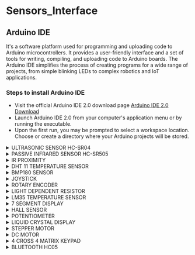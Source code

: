 # Sensors_Interface

## Arduino IDE

It's a software platform used for programming and uploading code to Arduino microcontrollers. It provides a user-friendly interface and a set of tools for writing, compiling, and uploading code to Arduino boards. The Arduino IDE simplifies the process of creating programs for a wide range of projects, from simple blinking LEDs to complex robotics and IoT applications.

### Steps to install Arduino IDE

- Visit the official Arduino IDE 2.0 download page  [Arduino IDE 2.0 Download](https://www.arduino.cc/en/software)
- Launch Arduino IDE 2.0 from your computer's application menu or by running the executable.
- Upon the first run, you may be prompted to select a workspace location. Choose or create a directory where your Arduino projects will be stored.

<details>
  
<summary> ULTRASONIC SENSOR HC-SR04 </summary>
<br>

### source code
```
const int trigPin = 9;  // Trigger pin of the ultrasonic sensor
const int echoPin = 10; // Echo pin of the ultrasonic sensor

void setup() {
  Serial.begin(9600);   // Initialize serial communication
  pinMode(trigPin, OUTPUT);
  pinMode(echoPin, INPUT);
}

void loop() {
  // Send a pulse to the ultrasonic sensor
  digitalWrite(trigPin, LOW);
  delayMicroseconds(2);
  digitalWrite(trigPin, HIGH);
  delayMicroseconds(10);
  digitalWrite(trigPin, LOW);

  // Measure the time it takes for the pulse to return
  long duration = pulseIn(echoPin, HIGH);

  // Calculate distance in centimeters (speed of sound is approximately 343 meters per second)
  int distance = duration * 0.034 / 2;

  // Print the distance to the serial monitor
  Serial.print("Distance: ");
  Serial.print(distance);
  Serial.println(" cm");

  delay(1000);  // Wait for a second before taking another measurement
}
```

### circuit diagram


![image](https://github.com/benedict04/Sensors_Interface/assets/109859485/6733b224-4521-4b32-9e22-fc2c493f70f8)


### wiring

+ Connect the VCC pin of the ultrasonic sensor to the 5V pin on the Arduino
+ Connect the GND pin of the ultrasonic sensor to the GND pin on the Arduino.
+ Connect the Trig pin of the ultrasonic sensor to Digital Pin 9 on the Arduino.
+ Connect the Echo pin of the ultrasonic sensor to Digital Pin 10 on the Arduino.


### output

![us_ss](https://github.com/benedict04/Sensors_Interface/assets/109859485/013d6da6-5eb2-4e48-bccc-c73cf5b73354)


</details>

<details>
<summary> PASSIVE INFRARED SENSOR HC-SR505 </summary>
<br>

### source code

```
const int pirPin = 2;  // PIR sensor output pin

void setup() {
  Serial.begin(9600);   // Initialize serial communication
  pinMode(pirPin, INPUT);
}

void loop() {
  int motionState = digitalRead(pirPin);

  if (motionState == HIGH) {
    Serial.println("Motion detected!");
  } else {
    Serial.println("No motion detected");
  }

  delay(1000);  // Delay to avoid rapid serial print
}

```

### circuit diagram


![image](https://github.com/benedict04/Sensors_Interface/assets/109859485/fbab9bd3-5158-49ea-90eb-96b0b4a954f1)


### wiring
+ Connect the VCC pin of the PIR sensor to the 5V pin on the Arduino.
+ Connect the GND pin of the PIR sensor to the GND pin on the Arduino.
+ Connect the OUT (or DOUT) pin of the PIR sensor to Digital Pin 2 on the Arduino.


### output


![PIR_SS](https://github.com/benedict04/Sensors_Interface/assets/109859485/fe1c3f0b-db68-4d74-942b-f32de6cc465d)


</details>

<details>
<summary> IR PROXIMITY </summary>
<br>

### source code

```
const int irSensorPin = 2;  // Digital pin connected to the output of the IR proximity sensor

void setup() {
  Serial.begin(9600);       // Initialize serial communication
  pinMode(irSensorPin, INPUT);
}

void loop() {
  // Read the digital output from the IR proximity sensor
  int proximityValue = digitalRead(irSensorPin);

  // Print the result to the Serial Monitor
  if (proximityValue == HIGH) {
    Serial.println("Object detected!");
  } else {
    Serial.println("No object detected");
  }

  delay(500);  // Delay for stability
}
```

### circuit diagram

![image](https://github.com/benedict04/Sensors_Interface/assets/109859485/b2827089-1a27-4a80-b60d-7a961a2f328b)


### wiring

+ Connect the sensor's VCC to the Arduino's 5V.
+ Connect the sensor's GND to the Arduino's GND.
+ Connect the sensor's OUT to the Arduino's Digital Pin 2.


### output

![irp_ss](https://github.com/benedict04/Sensors_Interface/assets/109859485/9492c888-4eb5-4aba-bc75-660354ac7aaf)


</details>

<details>
<summary> DHT 11 TEMPERATURE SENSOR </summary>
<br>

### source code

```
#include <DHT.h>

#define DHTPIN 2      // Digital pin connected to the DHT sensor
#define DHTTYPE DHT11 // DHT sensor type (DHT11 or DHT22)

DHT dht(DHTPIN, DHTTYPE);

void setup() {
  Serial.begin(9600);
  dht.begin();
}

void loop() {
  delay(2000); // Wait for 2 seconds between readings

  float temperature = dht.readTemperature(); // Read temperature in Celsius
  float humidity = dht.readHumidity();       // Read humidity

  Serial.print("Temperature: ");
  Serial.print(temperature);
  Serial.print(" °C, Humidity: ");
  Serial.print(humidity);
  Serial.println(" %");
}

```

### circuit diagram


![image](https://github.com/benedict04/Sensors_Interface/assets/109859485/89193b74-4591-48a0-9530-246eb4204bd7)


### wiring

+ Connect the sensor's VCC to the Arduino's 5V.
+ Connect the sensor's GND to the Arduino's GND.
+ Connect the sensor's DATA to the Arduino's Digital Pin 2.


### output

![dht_ss](https://github.com/benedict04/Sensors_Interface/assets/109859485/f9a6b594-07d6-48af-8099-b1f2e5fdc34b)


</details>

<details>
<summary> BMP180 SENSOR </summary>
<br>

### source code

```
#include <Wire.h>
#include <Adafruit_BMP085.h>

Adafruit_BMP085 bmp;

void setup() {
  Serial.begin(9600);
  if (!bmp.begin()) {
    Serial.println("Could not find a valid BMP180 sensor, check wiring!");
    while (1);
  }
}

void loop() {
  Serial.print("Temperature: ");
  Serial.print(bmp.readTemperature());
  Serial.println(" °C");

  Serial.print("Pressure: ");
  Serial.print(bmp.readPressure());
  Serial.println(" Pa");

  delay(1000);
}

```

### circuit diagram

![image](https://github.com/benedict04/Sensors_Interface/assets/109859485/53284f6f-04ce-47a2-9a54-8d080b45d303)

### wiring

+ Connect the sensor's VCC to the Arduino's 5V.
+ Connect the sensor's GND to the Arduino's GND.
+ Connect the sensor's SDA to the Arduino's A4.
+ Connect the sensor's SCL to the Arduino's A5.

### output

![bmp_ss](https://github.com/benedict04/Sensors_Interface/assets/109859485/c9277213-337b-4328-88a4-d0323ba74e6f)


</details>

<details>
<summary> JOYSTICK </summary>
<br>


### source code

```
const int xAxisPin = A0;  // Connect the X-axis of the joystick to analog pin A0
const int yAxisPin = A1;  // Connect the Y-axis of the joystick to analog pin A1

void setup() {
  Serial.begin(9600);
}

void loop() {
  // Read analog values from the joystick
  int xValue = analogRead(xAxisPin);
  int yValue = analogRead(yAxisPin);

  // Print the X and Y values to the Serial Monitor
  Serial.print("X-axis: ");
  Serial.print(xValue);
  Serial.print(", Y-axis: ");
  Serial.println(yValue);

  delay(500);  // Delay for stability
}
```

### circuit diagram

![image](https://github.com/benedict04/Sensors_Interface/assets/109859485/ed8551cd-d40a-463e-b83b-c4001aeb682c)


### wiring

+ Connect the VRx (X-axis) of the joystick to Analog Pin A0 on the Arduino.
+ Connect the VRy (Y-axis) of the joystick to Analog Pin A1 on the Arduino.
+ Connect the GND of the joystick to the GND on the Arduino.
+ Connect the VCC of the joystick to the 5V on the Arduino.


### output

![js_ss](https://github.com/benedict04/Sensors_Interface/assets/109859485/fd931834-7d00-4797-a274-cdbd8f730ea5)


## SOUND SENSOR

### source code

```
const int soundSensorPin = A0; // Connect the analog output of the sound sensor to analog pin A0

void setup() {
  Serial.begin(9600);
}

void loop() {
  // Read analog value from the sound sensor
  int soundValue = analogRead(soundSensorPin);

  // Print the sound value to the Serial Monitor
  Serial.print("Sound Level: ");
  Serial.println(soundValue);

  delay(500);  // Delay for stability
}
```

### wiring

+ Connect the Analog Output of the sound sensor to Analog Pin A0 on the Arduino.
+ Connect the GND of the sound sensor to the GND on the Arduino.
+ Connect the VCC of the sound sensor to the 5V on the Arduino.


### output

![ss_ss](https://github.com/benedict04/Sensors_Interface/assets/109859485/84583ce6-5338-4224-88fc-5ac71e87872d)


</details>

<details>
<summary> ROTARY ENCODER </summary>
<br>

### source code

```
// Rotary Encoder Pins
const int encoderPinA = 2;  // Connect to digital pin 2
const int encoderPinB = 3;  // Connect to digital pin 3

volatile int encoderPos = 0;  // Current position of the encoder
int lastEncoderPos = 0;       // Last position of the encoder

void setup() {
  Serial.begin(9600);

  // Configure encoder pins as INPUT_PULLUP to enable internal pull-up resistors
  pinMode(encoderPinA, INPUT_PULLUP);
  pinMode(encoderPinB, INPUT_PULLUP);

  // Attach interrupts to the encoder pins
  attachInterrupt(digitalPinToInterrupt(encoderPinA), updateEncoder, CHANGE);
  attachInterrupt(digitalPinToInterrupt(encoderPinB), updateEncoder, CHANGE);
}

void loop() {
  // Check if the encoder position has changed
  if (encoderPos != lastEncoderPos) {
    Serial.print("Encoder Position: ");
    Serial.println(encoderPos);

    lastEncoderPos = encoderPos;
  }
}

// Interrupt service routine to update encoder position
void updateEncoder() {
  // Read the current state of the encoder pins
  int encA = digitalRead(encoderPinA);
  int encB = digitalRead(encoderPinB);

  // Determine the direction of rotation based on the state changes
  if (encA == encB) {
    encoderPos++;
  } else {
    encoderPos--;
  }
}
```

### diagram

![image](https://github.com/benedict04/Sensors_Interface/assets/109859485/9d6135dc-3c51-4224-aa0c-3486929d6d67)


### wiring

+ Connect one side of the rotary encoder to the Arduino's 5V.
+ Connect the other side of the rotary encoder to the Arduino's GND.
+ Connect the A output of the rotary encoder to digital pin 2 on the Arduino.
+ Connect the B output of the rotary encoder to digital pin 3 on the Arduino.


### output

![rm_ss](https://github.com/benedict04/Sensors_Interface/assets/109859485/9f3aca68-679a-4dbe-b20b-3b47c2a23268)


</details>

<details>
<summary> LIGHT DEPENDENT RESISTOR </summary>
<br>


###source code

```
const int ldrPin = A0;  // Connect the LDR to analog pin A0

void setup() {
  Serial.begin(9600);
}

void loop() {
  // Read the analog value from the LDR
  int ldrValue = analogRead(ldrPin);

  // Print the LDR value to the Serial Monitor
  Serial.print("LDR Value: ");
  Serial.println(ldrValue);

  delay(500);  // Delay for stability
}

```

### circuit diagram

![image](https://github.com/benedict04/Sensors_Interface/assets/109859485/4440c107-c6c4-4b28-bb63-b4c201b5bddc)


### wiring

+ Connect one leg of the LDR to the Arduino's 5V.
+ Connect the other leg of the LDR to the analog pin A0 on the Arduino.
+ Connect a resistor from the same leg of the LDR to the GND on the Arduino.


### output

![ldr_ss](https://github.com/benedict04/Sensors_Interface/assets/109859485/3e14b360-c94d-4968-99ec-2055cf3ac36a)


</details>

<details>
<summary> LM35 TEMPERATURE SENSOR </summary>
<br>

### source code 

```
const int lm35Pin = A0;  // Connect the LM35 to analog pin A0

void setup() {
  Serial.begin(9600);
}

void loop() {
  // Read the analog value from the LM35
  int lm35Value = analogRead(lm35Pin);

  // Convert the analog value to temperature in Celsius
  float temperatureCelsius = (lm35Value / 1024.0) * 500.0;

  // Print the temperature to the Serial Monitor
  Serial.print("Temperature: ");
  Serial.print(temperatureCelsius);
  Serial.println(" °C");

  delay(1000);  // Delay for stability
}

```

### circuit diagram

![image](https://github.com/benedict04/Sensors_Interface/assets/109859485/a34ef6d5-08ee-4598-88ee-24791aaad1c2)


### wiring

+ Connect the LM35's VCC to the Arduino's 5V.
+ Connect the LM35's GND to the Arduino's GND.
+ Connect the LM35's OUT to analog pin A0 on the Arduino.


### output

![lm_ss](https://github.com/benedict04/Sensors_Interface/assets/109859485/4868213f-49fa-4c7f-9719-23c7adb02bde)


</details>

<details>
<summary> 7 SEGMENT DISPLAY </summary>
<br>

### source code

```
// Pin mapping for common cathode seven-segment display
const int segmentPins[] = {2, 3, 4, 5, 6, 7, 8};  // Connect these pins to segments a, b, c, d, e, f, and g
const int digitPin = 9;                              // Connect this pin to the common cathode pin

void setup() {
  for (int i = 0; i < 7; i++) {
    pinMode(segmentPins[i], OUTPUT);
  }
  pinMode(digitPin, OUTPUT);
}

void loop() {
  // Display numbers 0 to 9 on the seven-segment display
  for (int i = 0; i < 10; i++) {
    displayNumber(i);
    delay(1000);
  }
}

void displayNumber(int number) {
  // Define the segments for each digit
  const byte digitSegments[] = {
    B0111111,  // 0
    B0000110,  // 1
    B1011011,  // 2
    B1001111,  // 3
    B1100110,  // 4
    B1101101,  // 5
    B1111101,  // 6
    B0000111,  // 7
    B1111111,  // 8
    B1101111   // 9
  };

  // Activate the segments for the given number
  for (int i = 0; i < 7; i++) {
    bool isSegmentActive = bitRead(digitSegments[number], i);
    digitalWrite(segmentPins[i], isSegmentActive ? HIGH : LOW);
  }

  // Activate the display
  digitalWrite(digitPin, LOW);
  delay(5);  // A small delay to improve visibility
  digitalWrite(digitPin, HIGH);
}

```

### circuit diagram

![image](https://github.com/benedict04/Sensors_Interface/assets/109859485/f0987df1-482c-4e7b-aa8e-cf7addd2d445)


### wiring

+ Connect the common cathode pin of the seven-segment display to the digitPin (pin 9).
+ Connect each segment pin (a, b, c, d, e, f, g) to the corresponding digital pins (2, 3, 4, 5, 6, 7, 8).


</details>

<details>
<summary> HALL SENSOR </summary>
<br>

### source code

```
const int hallSensorPin = 2;  // Connect the Hall sensor signal pin to digital pin 2

void setup() {
  Serial.begin(9600);
  pinMode(hallSensorPin, INPUT);
}

void loop() {
  // Read the state of the Hall sensor
  int hallState = digitalRead(hallSensorPin);

  // Print the state to the Serial Monitor
  Serial.println(hallState);

  delay(500);  // Delay for stability
}

```

### circuit diagram


![image](https://github.com/benedict04/Sensors_Interface/assets/109859485/852a6ea0-48c4-44e7-aadc-0c4c4f9e005d)


### wiring

+ Connect the signal pin of the Hall sensor module to digital pin 2 on the Arduino.
+ Connect the VCC pin of the Hall sensor module to the Arduino's 5V.
+ Connect the GND pin of the Hall sensor module to the Arduino's GND.


### output

![hs_ss](https://github.com/benedict04/Sensors_Interface/assets/109859485/b24d62d2-6fc9-42d1-b7d5-b4d7a84a2080)


</details>

<details>
<summary> POTENTIOMETER </summary>
<br>

### source code

```
const int potentiometerPin = A0;  // Connect the potentiometer to analog pin A0

void setup() {
  Serial.begin(9600);
}

void loop() {
  // Read the analog value from the potentiometer
  int potValue = analogRead(potentiometerPin);

  // Print the potentiometer value to the Serial Monitor
  Serial.println(potValue);

  delay(100);  // Delay for stability
}

```

### circuit diagram

![image](https://github.com/benedict04/Sensors_Interface/assets/109859485/c938c3e3-0f5e-49d3-b563-f81deb6a0ce3)


### wiring

+ Connect one leg of the potentiometer to the Arduino's 5V.
+ Connect the other leg of the potentiometer to the Arduino's GND.
+ Connect the middle pin (wiper) of the potentiometer to analog pin A0 on the Arduino.


### output


![pm_ss](https://github.com/benedict04/Sensors_Interface/assets/109859485/2264807a-f38d-47f4-b63c-9850f1f9b671)


</details>

<details>
<summary> LIQUID CRYSTAL DISPLAY </summary>
<br>

### source code

```
#include <LiquidCrystal.h>

// Pin configuration for LCD
const int rs = 12;   // Register select pin
const int en = 11;   // Enable pin
const int d4 = 5;    // Data pin 4
const int d5 = 4;    // Data pin 5
const int d6 = 3;    // Data pin 6
const int d7 = 2;    // Data pin 7

LiquidCrystal lcd(rs, en, d4, d5, d6, d7);

void setup() {
  lcd.begin(16, 2);  // Initialize the LCD with 16 columns and 2 rows
  lcd.print("Hello, Arduino!");
}

void loop() {
  // Your code here
}

```

### circuit diagram


![image](https://github.com/benedict04/Sensors_Interface/assets/109859485/0b98ddfc-3266-4b40-980b-600965bedf60)


### wiring

+ Connect the LCD RS pin to digital pin 12.
+ Connect the LCD EN pin to digital pin 11.
+ Connect the LCD D4 pin to digital pin 5.
+ Connect the LCD D5 pin to digital pin 4.
+ Connect the LCD D6 pin to digital pin 3.
+ Connect the LCD D7 pin to digital pin 2.
+ Connect the LCD VSS (ground) pin to the Arduino's GND.
+ Connect the LCD VDD (power) pin to the Arduino's 5V.
+ Connect the LCD V0 (contrast) pin to a potentiometer (adjustable resistor) and connect the other end of the potentiometer to GND.

</details>

<details>
<summary> STEPPER MOTOR </summary>
<br>


### source code

```
#include <AccelStepper.h>

// Define the motor connections
const int stepPin = 2;
const int dirPin = 3;

// Create an AccelStepper object
AccelStepper stepper(1, stepPin, dirPin);

void setup() {
  // Set the maximum speed and acceleration
  stepper.setMaxSpeed(1000);
  stepper.setAcceleration(500);

  // Set the initial position
  stepper.setCurrentPosition(0);
}

void loop() {
  // Move the stepper motor 200 steps in one direction
  stepper.moveTo(200);
  stepper.run();

  delay(1000);  // Pause for 1 second

  // Move the stepper motor 200 steps in the opposite direction
  stepper.moveTo(0);
  stepper.run();

  delay(1000);  // Pause for 1 second
}

```

### circuit diagram

![image](https://github.com/benedict04/Sensors_Interface/assets/109859485/08021cb9-1594-460f-9dcd-ed595e7983ac)



### wiring

+ Connect the driver's step pin to digital pin 2 on the Arduino.
+ Connect the driver's dir pin to digital pin 3 on the Arduino.
+ Connect the stepper motor to the output terminals of the driver.
+ Connect a power supply to the stepper motor driver.


</details>

<details>
<summary> DC MOTOR </summary>
<br>

### source code

```
// Motor A
const int motorAPin1 = 9;   // Input 1 for Motor A
const int motorAPin2 = 10;  // Input 2 for Motor A
const int enableAPin = 11;  // PWM Speed Control for Motor A

void setup() {
  pinMode(motorAPin1, OUTPUT);
  pinMode(motorAPin2, OUTPUT);
  pinMode(enableAPin, OUTPUT);

  // Set motor speed to zero initially
  analogWrite(enableAPin, 0);
}

void loop() {
  // Move the motor forward
  motorControl(motorAPin1, motorAPin2, enableAPin, 255);
  delay(2000);  // Run for 2 seconds

  // Stop the motor
  motorControl(motorAPin1, motorAPin2, enableAPin, 0);
  delay(1000);  // Pause for 1 second

  // Move the motor backward
  motorControl(motorAPin2, motorAPin1, enableAPin, 255);
  delay(2000);  // Run for 2 seconds

  // Stop the motor
  motorControl(motorAPin1, motorAPin2, enableAPin, 0);
  delay(1000);  // Pause for 1 second
}

// Function to control the motor speed and direction
void motorControl(int input1Pin, int input2Pin, int enablePin, int speed) {
  // Set motor direction based on the sign of the speed
  if (speed > 0) {
    digitalWrite(input1Pin, HIGH);
    digitalWrite(input2Pin, LOW);
  } else if (speed < 0) {
    digitalWrite(input1Pin, LOW);
    digitalWrite(input2Pin, HIGH);
  } else {
    digitalWrite(input1Pin, LOW);
    digitalWrite(input2Pin, LOW);
  }

  // Set motor speed (PWM)
  analogWrite(enablePin, abs(speed));
}
```

### circuit diagram

![image](https://github.com/benedict04/Sensors_Interface/assets/109859485/dc03efa6-6299-40e0-96c9-32e227d39c9b)


### wiring

+ Connect the L298N Input 1 pin to digital pin 9 on the Arduino.
+ Connect the L298N Input 2 pin to digital pin 10 on the Arduino.
+ Connect the L298N Enable pin to digital pin 11 on the Arduino.
+ Connect the DC motor to the output terminals of Motor A on the L298N.
+ Connect a power supply to the motor driver (be sure to share the ground with the Arduino).

</details>


<details>
<summary> 4 CROSS 4 MATRIX KEYPAD </summary>

### source code
```
#include <Keypad.h>

const byte ROW_NUM    = 4; // four rows
const byte COLUMN_NUM = 4; // four columns

char keys[ROW_NUM][COLUMN_NUM] = {
  {'1','2','3','A'},
  {'4','5','6','B'},
  {'7','8','9','C'},
  {'*','0','#','D'}
};

byte pin_rows[ROW_NUM]    = {9, 8, 7, 6}; // connect to the row pinouts of the keypad
byte pin_column[COLUMN_NUM] = {5, 4, 3, 2}; // connect to the column pinouts of the keypad

Keypad myKeypad = Keypad(makeKeymap(keys), pin_rows, pin_column, ROW_NUM, COLUMN_NUM);

void setup() {
  Serial.begin(9600);
}

void loop() {
  char key = myKeypad.getKey();

  if (key) {
    Serial.println(key);
    // Perform actions based on the pressed key
  }
}
```


### circuit diagram

![image](https://github.com/benedict04/Sensors_Interface/assets/109859485/e3bd176f-029b-431f-ad99-d0f4ee81c788)


### wiring

+ Connect the keypad's ROW1-ROW4 pins to digital pins 9-6 on the Arduino.
+ Connect the keypad's COL1-COL4 pins to digital pins 5-2 on the Arduino.


### output

![image](https://github.com/benedict04/Sensors_Interface/assets/109859485/8a23ef9b-c3d7-4485-87a2-5a8d53061a8a)


</details>

<details>
<summary> BLUETOOTH HC05 </summary>

### source code

```
// Pin configuration for HC-05 Bluetooth module
const int rxPin = 2;   // Rx pin on the Arduino, connect to Tx pin on HC-05
const int txPin = 3;   // Tx pin on the Arduino, connect to Rx pin on HC-05

void setup() {
  Serial.begin(9600);  // Serial communication with HC-05
}

void loop() {
  if (Serial.available() > 0) {
    // Read and store the entire string from Bluetooth module
    String receivedString = Serial.readStringUntil('\n');

    // Print the received string to the Serial Monitor
    Serial.print("Received: ");
    Serial.println(receivedString);
  }
}
```

### circuit diagram


![image](https://github.com/benedict04/Sensors_Interface/assets/109859485/3bde096b-86a5-41bf-914a-d1c317b741c7)


### wiring

+ Connect the HC-05 Rx pin to digital pin 2 (Arduino Tx).
+ Connect the HC-05 Tx pin to digital pin 3 (Arduino Rx).
+ Connect the HC-05 VCC pin to the Arduino's 5V.
+ Connect the HC-05 GND pin to the Arduino's GND.

### output

![image](https://github.com/benedict04/Sensors_Interface/assets/109859485/3e77ae3d-61b2-4097-a131-11988d40fccb)

</details>









